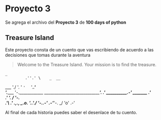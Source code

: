 # Proyecto 3
Se agrega el archivo del **Proyecto 3** de **100 days of python**

## Treasure Island

Este proyecto consta de un cuento que vas escribiendo de acuerdo a las decisiones que tomas durante la aventura

> Welcome to the Treasure Island. Your mission is to find the treasure.

    _
             .''.' \    _  __
 ___         './    '. ' `'  `
    '._______.'       \
                       '.__________
                                   '-.____________
 _________________________________________________'.__________________
                                      ____________.'
                         __________.-'
      _______          .'                    
 ___.'       '.       /               '-._         
             .'\    .' ._,.__,        ____\____.o.
             '..'._/                 '-._______.-'
                                     .-'_______'-.
                                         _/    'o'
                                      .-'

Al final de cada historia puedes saber el desenlace de tu cuento.